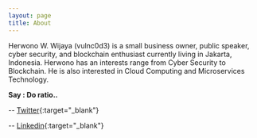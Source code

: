 ```yaml
---
layout: page
title: About
---
```


Herwono W. Wijaya (vulnc0d3) is a small business owner, public speaker, cyber security, and blockchain enthusiast currently living in Jakarta, Indonesia. Herwono has an interests range from Cyber Security to Blockchain. He is also interested in Cloud Computing and Microservices Technology.

**Say : Do ratio..**

-- [Twitter](https://twitter.com/HerwonoWr){:target="_blank"}

-- [Linkedin](https://www.linkedin.com/in/herwonowr){:target="_blank"}